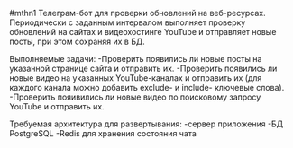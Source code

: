 #mthn1
Телеграм-бот для проверки обновлений на веб-ресурсах.
Периодически с заданным интервалом выполняет проверку обновлений на сайтах и видеохостинге YouTube и отправляет новые посты, при этом сохраняя их в БД.

Выполняемые задачи:
-Проверить появились ли новые посты на указанной странице сайта и отправить их.
-Проверить появились ли новые видео на указанных YouTube-каналах и отправить их (для каждого канала можно добавить exclude- и include- ключевые слова).
-Проверить пояивились ли новые видео по поисковому запросу YouTube и отправить их.

Требуемая архитектура для развертывания:
-сервер приложения
-БД PostgreSQL
-Redis для хранения состояния чата

